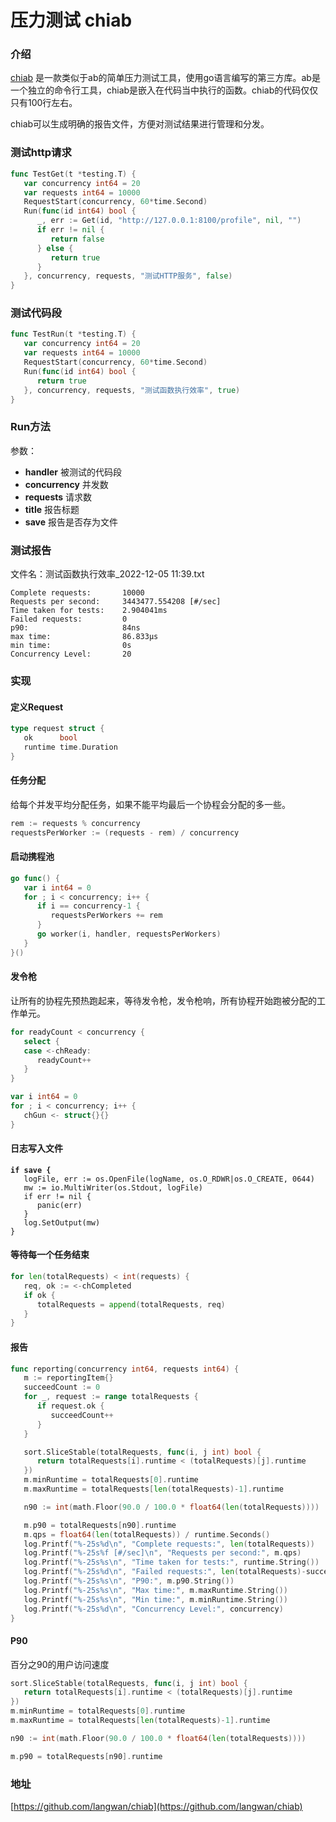 # 压力测试 chiab

### 介绍

[chiab](https://github.com/langwan/chiab) 是一款类似于ab的简单压力测试工具，使用go语言编写的第三方库。ab是一个独立的命令行工具，chiab是嵌入在代码当中执行的函数。chiab的代码仅仅只有100行左右。

chiab可以生成明确的报告文件，方便对测试结果进行管理和分发。

### 测试http请求

```go
func TestGet(t *testing.T) {
   var concurrency int64 = 20
   var requests int64 = 10000
   RequestStart(concurrency, 60*time.Second)
   Run(func(id int64) bool {
      _, err := Get(id, "http://127.0.0.1:8100/profile", nil, "")
      if err != nil {
         return false
      } else {
         return true
      }
   }, concurrency, requests, "测试HTTP服务", false)
}
```

### 测试代码段

```go
func TestRun(t *testing.T) {
   var concurrency int64 = 20
   var requests int64 = 10000
   RequestStart(concurrency, 60*time.Second)
   Run(func(id int64) bool {
      return true
   }, concurrency, requests, "测试函数执行效率", true)
}
```

### Run方法

参数：

* **handler** 被测试的代码段
* **concurrency** 并发数
* **requests** 请求数
* **title** 报告标题
* **save** 报告是否存为文件

### 测试报告

文件名：测试函数执行效率\_2022-12-05 11:39.txt

```
Complete requests:       10000
Requests per second:     3443477.554208 [#/sec]
Time taken for tests:    2.904041ms
Failed requests:         0
p90:                     84ns
max time:                86.833µs
min time:                0s
Concurrency Level:       20
```

### 实现

#### 定义Request

```go
type request struct {
   ok      bool
   runtime time.Duration
}
```

#### 任务分配

给每个并发平均分配任务，如果不能平均最后一个协程会分配的多一些。

```go
rem := requests % concurrency
requestsPerWorker := (requests - rem) / concurrency
```

#### 启动携程池

```go
go func() {
   var i int64 = 0
   for ; i < concurrency; i++ {
      if i == concurrency-1 {
         requestsPerWorkers += rem
      }
      go worker(i, handler, requestsPerWorkers)
   }
}()
```

#### 发令枪

让所有的协程先预热跑起来，等待发令枪，发令枪响，所有协程开始跑被分配的工作单元。

```go
for readyCount < concurrency {
   select {
   case <-chReady:
      readyCount++
   }
}

var i int64 = 0
for ; i < concurrency; i++ {
   chGun <- struct{}{}
}
```

#### 日志写入文件

<pre class="language-go"><code class="lang-go"><strong>if save {
</strong>   logFile, err := os.OpenFile(logName, os.O_RDWR|os.O_CREATE, 0644)
   mw := io.MultiWriter(os.Stdout, logFile)
   if err != nil {
      panic(err)
   }
   log.SetOutput(mw)
}
</code></pre>

#### 等待每一个任务结束

```go
for len(totalRequests) < int(requests) {
   req, ok := <-chCompleted
   if ok {
      totalRequests = append(totalRequests, req)
   }
}
```

#### 报告

```go
func reporting(concurrency int64, requests int64) {
   m := reportingItem{}
   succeedCount := 0
   for _, request := range totalRequests {
      if request.ok {
         succeedCount++
      }
   }

   sort.SliceStable(totalRequests, func(i, j int) bool {
      return totalRequests[i].runtime < (totalRequests)[j].runtime
   })
   m.minRuntime = totalRequests[0].runtime
   m.maxRuntime = totalRequests[len(totalRequests)-1].runtime

   n90 := int(math.Floor(90.0 / 100.0 * float64(len(totalRequests))))

   m.p90 = totalRequests[n90].runtime
   m.qps = float64(len(totalRequests)) / runtime.Seconds()
   log.Printf("%-25s%d\n", "Complete requests:", len(totalRequests))
   log.Printf("%-25s%f [#/sec]\n", "Requests per second:", m.qps)
   log.Printf("%-25s%s\n", "Time taken for tests:", runtime.String())
   log.Printf("%-25s%d\n", "Failed requests:", len(totalRequests)-succeedCount)
   log.Printf("%-25s%s\n", "P90:", m.p90.String())
   log.Printf("%-25s%s\n", "Max time:", m.maxRuntime.String())
   log.Printf("%-25s%s\n", "Min time:", m.minRuntime.String())
   log.Printf("%-25s%d\n", "Concurrency Level:", concurrency)
}
```

#### P90

百分之90的用户访问速度

```go
sort.SliceStable(totalRequests, func(i, j int) bool {
   return totalRequests[i].runtime < (totalRequests)[j].runtime
})
m.minRuntime = totalRequests[0].runtime
m.maxRuntime = totalRequests[len(totalRequests)-1].runtime

n90 := int(math.Floor(90.0 / 100.0 * float64(len(totalRequests))))

m.p90 = totalRequests[n90].runtime
```

### 地址

[https://github.com/langwan/chiab](https://github.com/langwan/chiab)
